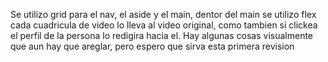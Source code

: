 Se utilizo grid para el nav, el aside y el main, dentor del main se utilizo flex 
cada cuadricula de video lo lleva al video original, como tambien si clickea el perfil de la persona lo redigira hacia el.
Hay algunas cosas visualmente que aun hay que areglar, pero espero que sirva esta primera revision
